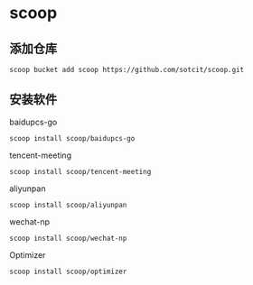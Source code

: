 # scoop

## 添加仓库

```shell
scoop bucket add scoop https://github.com/sotcit/scoop.git
```

## 安装软件

baidupcs-go

```shell
scoop install scoop/baidupcs-go
```

tencent-meeting

```shell
scoop install scoop/tencent-meeting
```

aliyunpan

```shell
scoop install scoop/aliyunpan
```

wechat-np

```shell
scoop install scoop/wechat-np
```

Optimizer

```shell
scoop install scoop/optimizer
```

